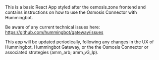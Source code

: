 This is a basic React App styled after the osmosis.zone frontend and contains instructions on how to use the Osmosis Connector with Hummingbot.

Be aware of any current technical issues here: https://github.com/hummingbot/gateway/issues

This app will be updated periodically, following any changes in the UX of Hummingbot, Hummingbot Gateway, or the the Osmosis Connector or associated strategies (amm_arb; amm_v3_lp).
